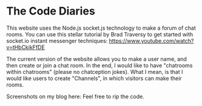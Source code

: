 # The Code Diaries 

This website uses the Node.js socket.js technology to make a forum of chat rooms. 
You can use this stellar tutorial by Brad Traversy to get started with socket.io instant messenger techniques:
https://www.youtube.com/watch?v=tHbCkikFfDE

The current version of the website allows you to make a user name, and then create or join a chat room.
In the end, I would like to have "chatrooms within chatrooms" (please no chatception jokes). What I mean, is that I would like users to create "Channels", in which visitors can make their rooms. 

Screenshots on my blog here: <insert blog> 
Feel free to rip the code. 
